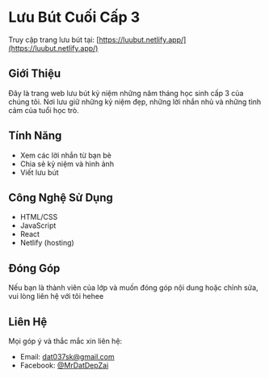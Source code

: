 # Lưu Bút Cuối Cấp 3

Truy cập trang lưu bút tại: [https://luubut.netlify.app/](https://luubut.netlify.app/)

## Giới Thiệu
Đây là trang web lưu bút kỷ niệm những năm tháng học sinh cấp 3 của chúng tôi. Nơi lưu giữ những kỷ niệm đẹp, những lời nhắn nhủ và những tình cảm của tuổi học trò.

## Tính Năng
- Xem các lời nhắn từ bạn bè
- Chia sẻ kỷ niệm và hình ảnh
- Viết lưu bút 



## Công Nghệ Sử Dụng
- HTML/CSS
- JavaScript
- React
- Netlify (hosting)

## Đóng Góp
Nếu bạn là thành viên của lớp và muốn đóng góp nội dung hoặc chỉnh sửa, vui lòng liên hệ với tôi hehee

## Liên Hệ
Mọi góp ý và thắc mắc xin liên hệ:
- Email: dat037sk@gmail.com
- Facebook: [@MrDatDepZai](https://www.facebook.com/MrDatDepZai/)
